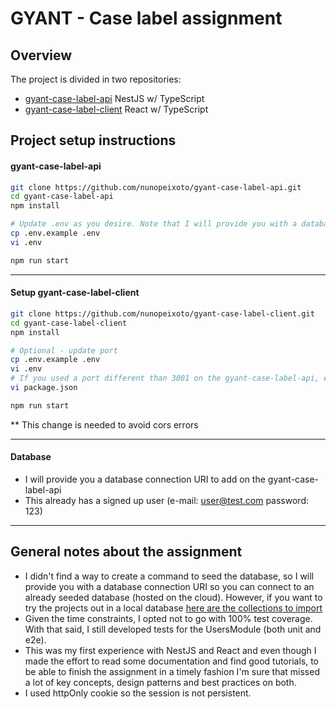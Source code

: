# GYANT - Case label assignment

## Overview
The project is divided in two repositories:
  - [gyant-case-label-api](https://github.com/nunopeixoto/gyant-case-label-api) NestJS w/ TypeScript <br>
  - [gyant-case-label-client](https://github.com/nunopeixoto/gyant-case-label-client) React w/ TypeScript

## Project setup instructions
#### gyant-case-label-api
```bash
git clone https://github.com/nunopeixoto/gyant-case-label-api.git
cd gyant-case-label-api
npm install

# Update .env as you desire. Note that I will provide you with a database connection URI that already contains some seeded data.
cp .env.example .env
vi .env

npm run start
```
___

#### Setup gyant-case-label-client
```bash
git clone https://github.com/nunopeixoto/gyant-case-label-client.git
cd gyant-case-label-client
npm install

# Optional - update port
cp .env.example .env
vi .env
# If you used a port different than 3001 on the gyant-case-label-api, edit the line 5 of the package.json**
vi package.json

npm run start

```
** This change is needed to avoid cors errors
___

#### Database
- I will provide you a database connection URI to add on the gyant-case-label-api 
- This already has a signed up user (e-mail: user@test.com password: 123)

___

## General notes about the assignment
- I didn't find a way to create a command to seed the database, so I will provide you with a database connection URI so you can connect to an already seeded database (hosted on the cloud). However, if you want to try the projects out in a local database [here are the collections to import](https://www.dropbox.com/scl/fo/xl0c2dajt7pqoew6y9r3k/h?dl=0&rlkey=jdhecuypnqjgu4q6sst3j0o3y)
- Given the time constraints, I opted not to go with 100% test coverage. With that said, I still developed tests for the UsersModule (both unit and e2e).
- This was my first experience with NestJS and React and even though I made the effort to read some documentation and find good tutorials, to be able to finish the assignment in a timely fashion I'm sure that missed a lot of key concepts, design patterns and best practices on both.
- I used httpOnly cookie so the session is not persistent.
